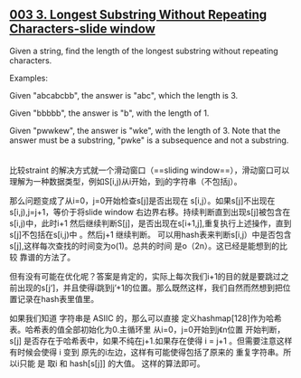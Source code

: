 ## [003 3. Longest Substring Without Repeating Characters-slide window](https://leetcode.com/problems/longest-substring-without-repeating-characters/description/)

Given a string, find the length of the longest substring without repeating characters.

Examples:

Given "abcabcbb", the answer is "abc", which the length is 3.

Given "bbbbb", the answer is "b", with the length of 1.

Given "pwwkew", the answer is "wke", with the length of 3. Note that the answer must be a substring, "pwke" is a subsequence and not a substring.  　　

比较straint 的解决方式就一个滑动窗口（==sliding window==），滑动窗口可以理解为一种数据类型，例如S[i,j)从i开始，到j的字符串（不包括j）。 　　

那么问题变成了从i=0，j=0开始检查s[j]是否出现在 s[i,j）。如果s[j]不出现在s[i,j),j=j+1，等价于将slide window 右边界右移。持续判断直到出现s[j]被包含在s[i,j)中，此时i+1 然后继续判断S[j]，是否出现在s[i+1,j],重复执行上述操作，直到s[j]不包括在s[i,j)中 。然后j+1 继续判断。 可以用hash表来判断s[i,j）中是否包含s[j],这样每次查找的时间变为o(1)。总共的时间 是o（2n）。这已经是能想到的比较 靠谱的方法了。  

但有没有可能在优化呢？答案是肯定的，实际上每次我们i+1的目的就是要跳过之前出现的s[j‘]，并且使得i跳到j’+1的位置。那么既然这样，我们自然而然想到把位置记录在hash表里值里。   

如果我们知道 字符串是 ASIIC 的，那么可以直接 定义hashmap[128]作为哈希表。哈希表的值全部初始化为0.主循环里 从i=0，j=0开始到j《n位置 开始判断， s[j] 是否存在于哈希表中，如果不纯在j+1.如果存在使得 i = j+1 。但需要注意这样有时候会使得 i 变到 原先的i左边，这样有可能使得包括了原来的 重复字符串。所以i只能 是 取i 和 hash[s[j]] 的大值。 这样的算法即可。